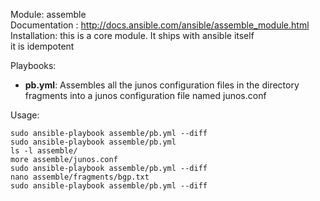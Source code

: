 Module: assemble  
Documentation : http://docs.ansible.com/ansible/assemble_module.html
Installation: this is a core module. It ships with ansible itself  
it is idempotent  

Playbooks:
- **pb.yml**: Assembles all the junos configuration files in the directory fragments into a junos configuration file named junos.conf    

Usage:   
```
sudo ansible-playbook assemble/pb.yml --diff
sudo ansible-playbook assemble/pb.yml
ls -l assemble/
more assemble/junos.conf
sudo ansible-playbook assemble/pb.yml --diff
nano assemble/fragments/bgp.txt
sudo ansible-playbook assemble/pb.yml --diff
```

